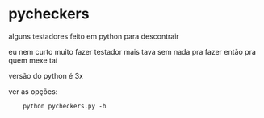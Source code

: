 # pycheckers
alguns testadores feito em python para descontrair

eu nem curto muito fazer testador mais tava sem nada pra fazer então pra quem mexe taí

versão do python é 3x

ver as opções:

        python pycheckers.py -h
